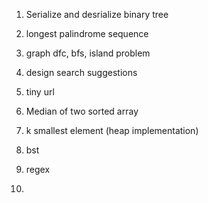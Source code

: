 1. Serialize and desrialize binary tree

2. longest palindrome sequence

3. graph dfc, bfs, island problem

4. design search suggestions

5. tiny url

6. Median of two sorted array  

7. k smallest element (heap implementation)

8. bst

9. regex

10. 
